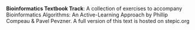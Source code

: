 **Bioinformatics Textbook Track**: A collection of exercises to accompany Bioinformatics Algorithms: An Active-Learning Approach by Phillip Compeau & Pavel Pevzner. A full version of this text is hosted on stepic.org